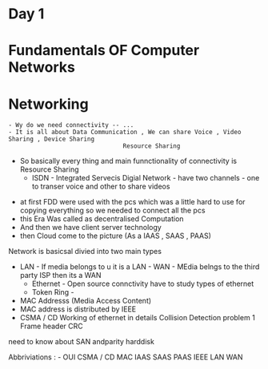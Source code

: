 # Day 1
# Fundamentals OF Computer Networks 

# Networking
    - Wy do we need connectivity -- ... 
    - It is all about Data Communication , We can share Voice , Video Sharing , Device Sharing 
                                    Resource Sharing 

*  So basically every thing and main funnctionality of connectivity is Resource Sharing 
    - ISDN - Integrated Servecis Digial Network - have two channels 
           - one to transer voice and other to share videos  

- at first FDD were used with the pcs which was a little hard to use for copying everything so we needed to connect all the pcs 
- this Era Was called as decentralised Computation 
- And then we have client server technology
- then Cloud come to the picture (As a IAAS , SAAS , PAAS)

Network is basicsal divied into two main types
- LAN - If media belongs to u it is a LAN       - WAN - MEdia belngs to the third party ISP then its a WAN
    - Ethernet - Open source connctivity  have to study types of ethernet 
    - Token Ring - 
- MAC Addresss (Media Access Content)
- MAC address is distributed by IEEE
- CSMA / CD
Working of ethernet in details 
Collision Detection problem 
1 Frame header 
CRC  

need to know about SAN andparity harddisk 











Abbriviations : -
OUI
CSMA / CD
MAC
IAAS 
SAAS
PAAS
IEEE
LAN
WAN